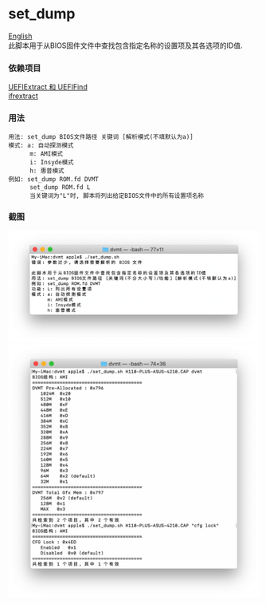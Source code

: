 # set_dump  
[English](./README.md)  
此脚本用于从BIOS固件文件中查找包含指定名称的设置项及其各选项的ID值.  

### 依赖项目
[UEFIExtract 和 UEFIFind](https://github.com/LongSoft/UEFITool/releases)  
[ifrextract](https://github.com/LongSoft/Universal-IFR-Extractor/releases)  

### 用法
````
用法: set_dump BIOS文件路径 关键词 [解析模式(不填默认为a)]
模式: a: 自动探测模式
      m: AMI模式
      i: Insyde模式
      h: 惠普模式
例如: set_dump ROM.fd DVMT
      set_dump ROM.fd L
      当关键词为"L"时, 脚本将列出给定BIOS文件中的所有设置项名称
````

### 截图
![1](./img/cn1.png)  
![2](./img/cn2.png)
